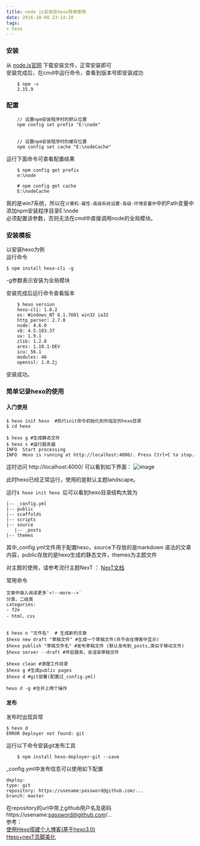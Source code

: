 ```yaml
---
title: node js安装及hexo简单使用
date: 2016-10-08 23:14:20
tags:
- hexo
---
```

### 安装
从 [node.js官网](https://nodejs.org/en/) 下载安装文件，正常安装即可  
安装完成后，在cmd中运行命令，查看到版本号即安装成功  
```
    $ npm -v
    2.15.9
```
<!--more-->
### 配置
```
    // 设置npm安装程序时的默认位置
    npm config set prefix "E:\node"
    
    
    // 设置npm安装程序时的缓存位置
    npm config set cache "E:\nodeCache"
```
运行下面命令可查看配置结果
```
    $ npm config get prefix
    e:\node
    
    # npm config get cache
    E:\nodeCache
```
我的是win7系统，所以在`计算机-属性-高级系统设置-高级-环境变量中`中的Path变量中添加npm安装程序目录E:\node    
必须配置该参数，否则无法在cmd中直接调用node的全局模块。


### 安装模板
以安装hexo为例  
运行命令  
```
$ npm install hexo-cli -g  
```

-g参数表示安装为全局模块

安装完成后运行命令查看版本
```
    $ hexo version
    hexo-cli: 1.0.2
    os: Windows_NT 6.1.7601 win32 ia32
    http_parser: 2.7.0
    node: 4.6.0
    v8: 4.5.103.37
    uv: 1.9.1
    zlib: 1.2.8
    ares: 1.10.1-DEV
    icu: 56.1
    modules: 46
    openssl: 1.0.2j
```
安装成功。

### 简单记录hexo的使用
#### 入门使用
```
$ hexo init hexo  #执行init命令初始化到你指定的hexo目录  
$ cd hexo

$ hexo g #生成静态文件
$ hexo s #运行服务器
INFO  Start processing
INFO  Hexo is running at http://localhost:4000/. Press Ctrl+C to stop.
```
这时访问 http://localhost:4000/ 可以看到如下界面：
![image](/images/nodeJs-hexo/hexo_first.png)

此时hexo已经正常运行，使用的是默认主题landscape。  

运行`$ hexo init hexo `后可以看到hexo目录结构大致为
```
|-- _config.yml
|-- public
|-- scaffolds
|-- scripts
|-- source
   |-- _posts
|-- themes
```
其中_config.yml文件用于配置hexo，source下存放的是markdown 语法的文章内容，public存放的是hexo生成的静态文件，themes为主题文件


对主题的使用，请参考流行主题NexT ： [NexT文档](http://theme-next.iissnan.com/)

常用命令
```
文章中插入阅读更多`<!--more-->`
分类，二级类
categories:
- f2e
- html、css


$ hexo n "文件名"	# 生成新的文章
$hexo new draft "草稿文件" #生成一个草稿文件(并不会在博客中显示)
$hexo publish "草稿文件名" #发布草稿文件 (默认发布到_posts,类似于移动文件)
$hexo server --draft #开启服务，会渲染草稿文件

$hexo clean #清理工作目录
$hexo g #生成public pages
$hexo d #git部署(配置过_config.yml)

hexo d -g #合并上两个操作

```

#### 发布
发布时出现异常
```
$ hexo d
ERROR Deployer not found: git
```

运行以下命令安装git发布工具
```
    $ npm install hexo-deployer-git --save
```

_config.yml中发布信息可以使用如下配置
```
deploy:  
type: git
repository: https://usename:password@github.com/...
branch: master
```
在repository的url中带上github用户名及密码 https://usename:password@github.com/...  
参考：  
[使用Hexo搭建个人博客(基于hexo3.0)](http://opiece.me/2015/04/09/hexo-guide/)  
[Hexo+nexT页脚美化](http://www.wuxubj.cn/2016/07/footer-beautify-of-nexT/index.html)
